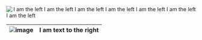 <img align="left" src="https://www.zhifure.com/upload/images/2018/4/2617569410.jpg">
I am the left
I am the left
I am the left
I am the left
I am the left
I am the left
I am the left


|  ![image](https://www.zhifure.com/upload/images/2018/4/2617569410.jpg)  | I am text to the right |
|---|---|

